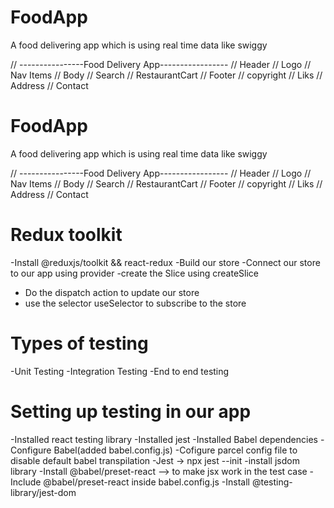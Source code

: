 # FoodApp
A food delivering app which is using real time data like swiggy

// ----------------Food Delivery App-----------------
// Header
//     Logo
//     Nav Items
// Body 
//     Search
//     RestaurantCart
// Footer
//     copyright
//     Liks
//     Address
//     Contact



# FoodApp

A food delivering app which is using real time data like swiggy

// ----------------Food Delivery App-----------------
// Header
// Logo
// Nav Items
// Body
// Search
// RestaurantCart
// Footer
// copyright
// Liks
// Address
// Contact

# Redux toolkit
-Install @reduxjs/toolkit && react-redux
-Build our store
-Connect our store to our app using provider
-create the Slice using createSlice
- Do the dispatch action to update our store
- use the selector useSelector to subscribe to the store

# Types of testing 
-Unit Testing
-Integration Testing
-End to end testing

# Setting up testing in our app
-Installed react testing library
-Installed jest 
-Installed Babel dependencies
-Configure Babel(added babel.config.js)
-Cofigure parcel config file to disable default babel transpilation
-Jest -> npx jest --init
-install jsdom library
-Install @babel/preset-react --> to make jsx work in the test case
-Include @babel/preset-react inside babel.config.js
-Install @testing-library/jest-dom


